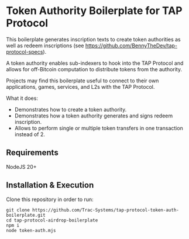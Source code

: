 # Token Authority Boilerplate for TAP Protocol

This boilerplate generates inscription texts to create token authorities as well as redeem inscriptions (see https://github.com/BennyTheDev/tap-protocol-specs).

A token authority enables sub-indexers to hook into the TAP Protocol and allows for off-Bitcoin computation to distribute tokens from the authority.

Projects may find this boilerplate useful to connect to their own applications, games, services, and L2s with the TAP Protocol.

What it does:

- Demonstrates how to create a token authority.
- Demonstrates how a token authority generates and signs redeem inscription.
- Allows to perform single or multiple token transfers in one transaction instead of 2.

## Requirements

NodeJS 20+

## Installation & Execution

Clone this repository in order to run:

```
git clone https://github.com/Trac-Systems/tap-protocol-token-auth-boilerplate.git
cd tap-protocol-airdrop-boilerplate
npm i
node token-auth.mjs
```
